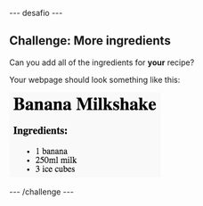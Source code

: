 \--- desafio \---

## Challenge: More ingredients

Can you add all of the ingredients for **your** recipe?

Your webpage should look something like this:

![captura de ecrã](images/recipe-more-ingredients.png)

\--- /challenge \---